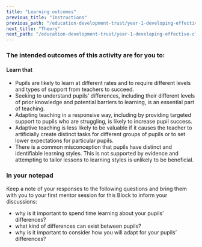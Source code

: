 ```yaml
---
title: "Learning outcomes"
previous_title: "Instructions"
previous_path: "/education-development-trust/year-1-developing-effective-classroom-practice/spring-week-4-ect-instructions"
next_title: "Theory"
next_path: "/education-development-trust/year-1-developing-effective-classroom-practice/spring-week-4-ect-theory"
---
```


### The intended outcomes of this activity are for you to:

#### Learn that
- Pupils are likely to learn at different rates and to require different levels and types of support from teachers to succeed.
- Seeking to understand pupils’ differences, including their different levels of prior knowledge and potential barriers to learning, is an essential part of teaching.
- Adapting teaching in a responsive way, including by providing targeted support to pupils who are struggling, is likely to increase pupil success.
- Adaptive teaching is less likely to be valuable if it causes the teacher to artificially create distinct tasks for different groups of pupils or to set lower expectations for particular pupils.
- There is a common misconception that pupils have distinct and identifiable learning styles. This is not supported by evidence and attempting to tailor lessons to learning styles is unlikely to be beneficial.



### In your notepad
Keep a note of your responses to the following questions and bring them with you
to your first mentor session for this Block to inform your discussions:

* why is it important to spend time learning about your pupils’ differences?
* what kind of differences can exist between pupils?
* why is it important to consider how you will adapt for your pupils’
    differences?


